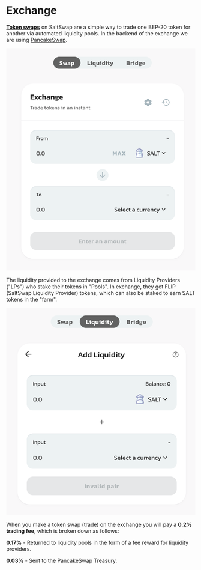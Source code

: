 # Exchange

[**Token swaps**](https://salt-frontend-amm.netlify.app/#/swap) on SaltSwap are a simple way to trade one BEP-20 token for another via automated liquidity pools. In the backend of the exchange we are using [PancakeSwap](https://pancakeswap.finance/).

![SaltSwap Exchange UI](../.gitbook/assets/saltswap-exchange.png)

The liquidity provided to the exchange comes from Liquidity Providers \("LPs"\) who stake their tokens in "Pools". In exchange, they get FLIP \(SaltSwap Liquidity Provider\) tokens, which can also be staked to earn SALT tokens in the "farm".

![SaltSwap Pools UI](../.gitbook/assets/liquidity.png)

When you make a token swap \(trade\) on the exchange you will pay a **0.2% trading fee**, which is broken down as follows:

**0.17%** - Returned to liquidity pools in the form of a fee reward for liquidity providers.

**0.03%** - Sent to the PancakeSwap Treasury.
